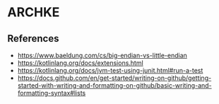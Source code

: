 # ARCHKE

## References
- https://www.baeldung.com/cs/big-endian-vs-little-endian
- https://kotlinlang.org/docs/extensions.html
- https://kotlinlang.org/docs/jvm-test-using-junit.html#run-a-test
- https://docs.github.com/en/get-started/writing-on-github/getting-started-with-writing-and-formatting-on-github/basic-writing-and-formatting-syntax#lists